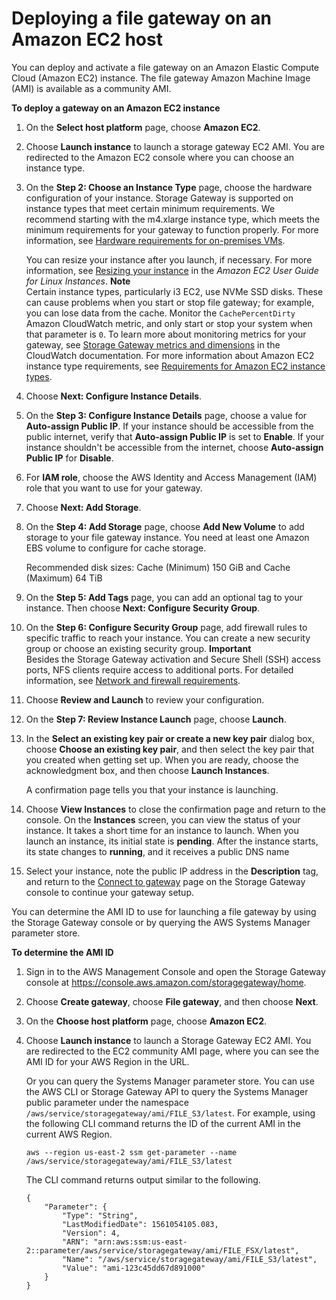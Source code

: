 # Deploying a file gateway on an Amazon EC2 host<a name="ec2-gateway-file"></a>

You can deploy and activate a file gateway on an Amazon Elastic Compute Cloud \(Amazon EC2\) instance\. The file gateway Amazon Machine Image \(AMI\) is available as a community AMI\.

**To deploy a gateway on an Amazon EC2 instance**

1. On the **Select host platform** page, choose **Amazon EC2**\.

1. Choose **Launch instance** to launch a storage gateway EC2 AMI\. You are redirected to the Amazon EC2 console where you can choose an instance type\.

1. On the **Step 2: Choose an Instance Type** page, choose the hardware configuration of your instance\. Storage Gateway is supported on instance types that meet certain minimum requirements\. We recommend starting with the m4\.xlarge instance type, which meets the minimum requirements for your gateway to function properly\. For more information, see [Hardware requirements for on\-premises VMs](Requirements.md#requirements-hardware)\.

   You can resize your instance after you launch, if necessary\. For more information, see [Resizing your instance](https://docs.aws.amazon.com/AWSEC2/latest/UserGuide/ec2-instance-resize.html) in the *Amazon EC2 User Guide for Linux Instances*\.
**Note**  
Certain instance types, particularly i3 EC2, use NVMe SSD disks\. These can cause problems when you start or stop file gateway; for example, you can lose data from the cache\. Monitor the `CachePercentDirty` Amazon CloudWatch metric, and only start or stop your system when that parameter is `0`\. To learn more about monitoring metrics for your gateway, see [Storage Gateway metrics and dimensions](https://docs.aws.amazon.com/AmazonCloudWatch/latest/monitoring/awssg-metricscollected.html) in the CloudWatch documentation\. For more information about Amazon EC2 instance type requirements, see [Requirements for Amazon EC2 instance types](Requirements.md#requirements-hardware-ec2)\.

1. Choose **Next: Configure Instance Details**\.

1. On the **Step 3: Configure Instance Details** page, choose a value for **Auto\-assign Public IP**\. If your instance should be accessible from the public internet, verify that **Auto\-assign Public IP** is set to **Enable**\. If your instance shouldn't be accessible from the internet, choose **Auto\-assign Public IP** for **Disable**\.

1. For **IAM role**, choose the AWS Identity and Access Management \(IAM\) role that you want to use for your gateway\.

1. Choose **Next: Add Storage**\.

1. On the **Step 4: Add Storage** page, choose **Add New Volume** to add storage to your file gateway instance\. You need at least one Amazon EBS volume to configure for cache storage\. 

   Recommended disk sizes: Cache \(Minimum\) 150 GiB and Cache \(Maximum\) 64 TiB

1. On the **Step 5: Add Tags** page, you can add an optional tag to your instance\. Then choose **Next: Configure Security Group**\.

1. On the **Step 6: Configure Security Group** page, add firewall rules to specific traffic to reach your instance\. You can create a new security group or choose an existing security group\.
**Important**  
Besides the Storage Gateway activation and Secure Shell \(SSH\) access ports, NFS clients require access to additional ports\. For detailed information, see [Network and firewall requirements](Requirements.md#networks)\.

1. Choose **Review and Launch** to review your configuration\.

1. On the **Step 7: Review Instance Launch** page, choose **Launch**\.

1. In the **Select an existing key pair or create a new key pair** dialog box, choose **Choose an existing key pair**, and then select the key pair that you created when getting set up\. When you are ready, choose the acknowledgment box, and then choose **Launch Instances**\.

   A confirmation page tells you that your instance is launching\.

1.  Choose **View Instances** to close the confirmation page and return to the console\. On the **Instances** screen, you can view the status of your instance\. It takes a short time for an instance to launch\. When you launch an instance, its initial state is **pending**\. After the instance starts, its state changes to **running**, and it receives a public DNS name

1. Select your instance, note the public IP address in the **Description** tag, and return to the [Connect to gateway](GettingStartedBeginActivateGateway-file.md) page on the Storage Gateway console to continue your gateway setup\.

You can determine the AMI ID to use for launching a file gateway by using the Storage Gateway console or by querying the AWS Systems Manager parameter store\.

**To determine the AMI ID**

1. Sign in to the AWS Management Console and open the Storage Gateway console at [https://console\.aws\.amazon\.com/storagegateway/home](https://console.aws.amazon.com/storagegateway/)\.

1. Choose **Create gateway**, choose **File gateway**, and then choose **Next**\.

1. On the **Choose host platform** page, choose **Amazon EC2**\.

1. Choose **Launch instance** to launch a Storage Gateway EC2 AMI\. You are redirected to the EC2 community AMI page, where you can see the AMI ID for your AWS Region in the URL\.

   Or you can query the Systems Manager parameter store\. You can use the AWS CLI or Storage Gateway API to query the Systems Manager public parameter under the namespace `/aws/service/storagegateway/ami/FILE_S3/latest`\. For example, using the following CLI command returns the ID of the current AMI in the current AWS Region\.

   ```
   aws --region us-east-2 ssm get-parameter --name /aws/service/storagegateway/ami/FILE_S3/latest
   ```

   The CLI command returns output similar to the following\.

   ```
   {
       "Parameter": {
           "Type": "String",
           "LastModifiedDate": 1561054105.083,
           "Version": 4,
           "ARN": "arn:aws:ssm:us-east-2::parameter/aws/service/storagegateway/ami/FILE_FSX/latest",
           "Name": "/aws/service/storagegateway/ami/FILE_S3/latest",
           "Value": "ami-123c45dd67d891000"
       }
   }
   ```